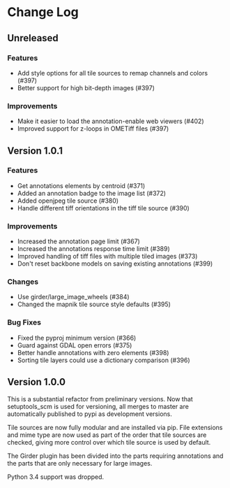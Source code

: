 # Change Log

## Unreleased

### Features
- Add style options for all tile sources to remap channels and colors (#397)
- Better support for high bit-depth images (#397)

### Improvements
- Make it easier to load the annotation-enable web viewers (#402)
- Improved support for z-loops in OMETiff files (#397)

## Version 1.0.1

### Features
- Get annotations elements by centroid (#371)
- Added an annotation badge to the image list (#372)
- Added openjpeg tile source (#380)
- Handle different tiff orientations in the tiff tile source (#390)

### Improvements
- Increased the annotation page limit (#367)
- Increased the annotations response time limit (#389)
- Improved handling of tiff files with multiple tiled images (#373)
- Don't reset backbone models on saving existing annotations (#399)

### Changes
- Use girder/large_image_wheels (#384)
- Changed the mapnik tile source style defaults (#395)

### Bug Fixes
- Fixed the pyproj minimum version (#366)
- Guard against GDAL open errors (#375)
- Better handle annotations with zero elements (#398)
- Sorting tile layers could use a dictionary comparison (#396)

## Version 1.0.0

This is a substantial refactor from preliminary versions.  Now that setuptools_scm is used for versioning, all merges to master are automatically published to pypi as development versions.  

Tile sources are now fully modular and are installed via pip.  File extensions and mime type are now used as part of the order that tile sources are checked, giving more control over which tile source is used by default.

The Girder plugin has been divided into the parts requiring annotations and the parts that are only necessary for large images.  

Python 3.4 support was dropped.


